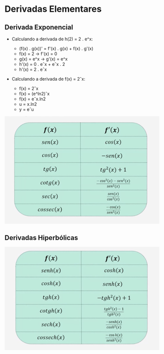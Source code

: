 # Derivadas Elementares

## Derivada Exponencial
- Calculando a derivada de h(2) = 2 . e^x:
  - (f(x) . g(x))' = f'(x) . g(x) + f(x) . g'(x)
  - f(x) = 2 -> f'(x) = 0
  - g(x) = e^x -> g'(x) = e^x
  - h'(x) = 0 . eˆx + eˆx . 2
  - h'(x) = 2 . eˆx

- Calculando a derivada de f(x) = 2ˆx:
  - f(x) = 2ˆx
  - f(x) = (e^ln2)ˆx
  - f(x) = eˆx.ln2
  - u = x.ln2
  - y = eˆu

![Alt text](./assets/exponential-derivatives.png)

## Derivadas Hiperbólicas

![Alt text](./assets/hyperbolic-derivatives.png)

